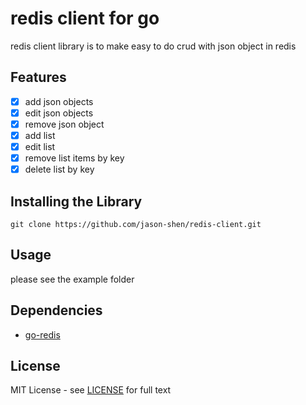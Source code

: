 # redis client for go
redis client library is to make easy to do crud with json object in redis

## Features
- [x] add json objects
- [x] edit json objects
- [x] remove json object
- [x] add list
- [x] edit list
- [x] remove list items by key
- [x] delete list by key

## Installing the Library
```textmate
git clone https://github.com/jason-shen/redis-client.git
```

## Usage 
please see the example folder

## Dependencies
- [go-redis](github.com/go-redis/redis/)

## License
MIT License - see [LICENSE](LICENSE) for full text


